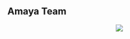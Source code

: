 ## Amaya Team
<div id="header" align="center">
  <img src="https://media.giphy.com/media/v1.Y2lkPTc5MGI3NjExa2h0MHVsYXF3bTQ3MWh0MmM2aHI2eGJ1dnRuazJ5NjhrMm95ZWppNiZlcD12MV9pbnRlcm5hbF9naWZfYnlfaWQmY3Q9Zw/aQwvKKi4Lv3t63nZl9/giphy.gif"/>
</div>
